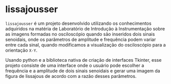 # lissajousser

`lissajousser` é um projeto desenvolvido utilizando os conhecimentos adquiridos na matéria de Laboratório de Introdução à Instrumentação sobre as imagens formadas no osciloscópio quando são inseridos dois sinais senoidais, onde os parâmetros de amplitude e frequência podem variar entre cada sinal, quando modificamos a visualização do osciloscópio para a orientação `X-Y`.

Usando python e a biblioteca nativa de criação de interfaces Tkinter, esse projeto consiste de uma interface onde o usuário pode escolher a frequência e a amplitude de dois sinais senoidais e gerar uma imagem da figura de lissajous de acordo com a razão desses parâmetros.
